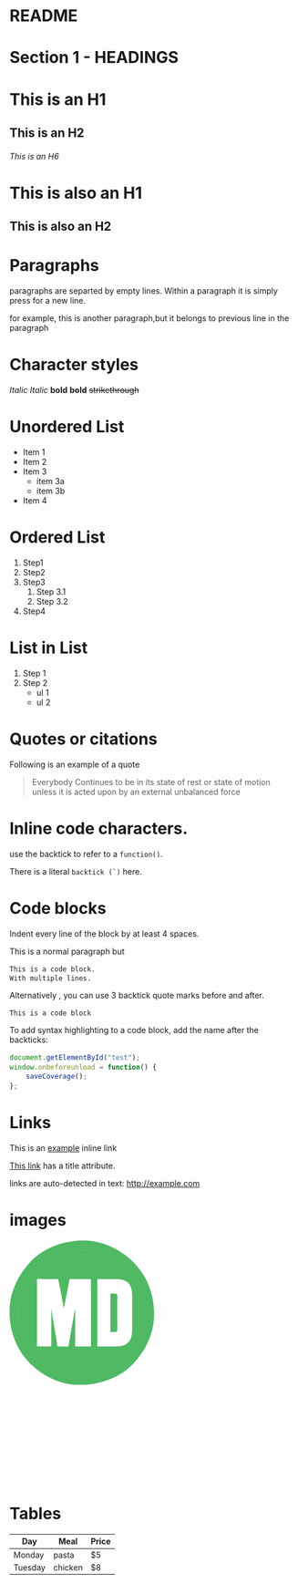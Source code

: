# README

# Section 1 - HEADINGS
# This is an H1
## This is an H2
###### This is an H6

This is also an H1
===================

This is also an H2
-------------------

# Paragraphs

paragraphs are separted by empty lines. Within a paragraph it is simply press <return> for a new line.

for example, this is another paragraph,but
it belongs to previous line in the paragraph

# Character styles

*Italic*
_Italic_
**bold**
__bold__
~~strikethrough~~

# Unordered List

* Item 1
* Item 2
* Item 3
    * item 3a
    * item 3b
* Item 4

# Ordered List

1. Step1
2. Step2
3. Step3
    1. Step 3.1
    2. Step 3.2
4. Step4

# List in List

1. Step 1
2. Step 2
    * ul 1
    * ul 2

# Quotes or citations

Following is an example of a quote

> Everybody Continues to be in its state of rest
> or state of motion unless
> it is acted upon by an external unbalanced force

# Inline code characters.

use the backtick to refer to a `function()`.

There is a literal ``backtick (`)``  here.

# Code blocks

Indent every line of the block by at least 4 spaces.

This is a normal paragraph but

    This is a code block.
    With multiple lines.

Alternatively , you can use 3 backtick quote marks before and after.

```
This is a code block
```

To add syntax highlighting to a code block, add the name after the backticks:

```javascript
document.getElementById("test");
window.onbeforeunload = function() {
    saveCoverage();
};
```

# Links

This is an [example](http://www.example.com/) inline link

[This link](http://example.com/ "Title") has a title attribute.

links are auto-detected in text: http://example.com

# images

![Alt text](md.png)


[imageid]: https:://images.com

![Reference Image][imageid]

# Tables

| Day   | Meal  | Price |
| ------|-------|-------|
| Monday| pasta | $5    |
| Tuesday| chicken | $8 |




